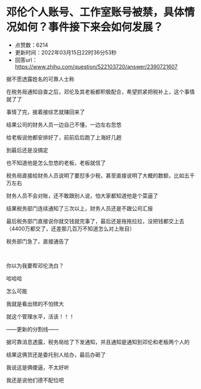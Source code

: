 # 邓伦个人账号、工作室账号被禁，具体情况如何？事件接下来会如何发展？
- 点赞数：6214
- 更新时间：2022年03月15日22时36分53秒
- 回答url：https://www.zhihu.com/question/522103720/answer/2390721607
<body>
 <p data-pid="UVaD5V1G">据不愿透露姓名的可靠人士称</p>
 <p data-pid="-QMRMsWo">在税务局通知自查之后，邓伦及其老板都积极配合，希望抓紧把税补上，这个事情就了了</p>
 <p data-pid="6o00ObUh">事情了完，接着接综艺就赚回来了</p>
 <p data-pid="Q1TynpyE">结果公司的财务人员一边自己不懂，一边左右忽悠</p>
 <p data-pid="gMtN1gm6">给老板说他都安排好了，前前后后跑了上海好几趟</p>
 <p data-pid="AmfXS_om">到最后还是没搞定</p>
 <p data-pid="ggWVeSIN">也不知道他是怎么忽悠的老板，老板就信了</p>
 <p data-pid="nYMPxbj5">税务局直接给财务人员说明了要怼多少税，甚至直接说明了大概的数额，比如五千万左右</p>
 <p data-pid="6AdvpVLO">财务人员不会对账，还不敢跟别人说，怕大家都知道他是个菜逼了</p>
 <p data-pid="13tbmCLI">结果税务部门连续通知了三次以上，财务人员还是不跟公司汇报</p>
 <p data-pid="v7sEO1eN">最后税务部门直接说你就交钱就完事了，最后还是拖拖拉拉，没把钱都交上去（4400万都交了，还差那几百万不知道怎么对上账目）</p>
 <p data-pid="1LpbRgAj">税务部门急了，直接通告了</p>
 <p class="ztext-empty-paragraph"><br></p>
 <p data-pid="8SLLYkwK">你以为我要帮邓伦洗白？</p>
 <p data-pid="eL55EGtf">哈哈哈</p>
 <p data-pid="QNVV1cWI">怎么可能</p>
 <p data-pid="pU3bZOJE">我就是看出殡的不怕殡大</p>
 <p data-pid="P6tH43gr">就这个管理水平，活该！！！</p>
 <p data-pid="qvdFnEzn">——更新的分割线——</p>
 <p data-pid="uo5HjXrR">据可靠消息透露，税务局给了下发通知，并且通知是通知到邓伦和老板两个人的</p>
 <p data-pid="yc_G3zp_">结果这俩货还是委托别人给办，最后办砸了</p>
 <p data-pid="eJ-i4qhm">我说这是俩傻逼，不太好听</p>
 <p data-pid="yWbwIbfV">我还是说他们德不配位吧</p>
</body>